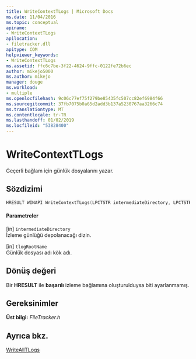 ```yaml
---
title: WriteContextTLogs | Microsoft Docs
ms.date: 11/04/2016
ms.topic: conceptual
apiname:
- WriteContextTLogs
apilocation:
- filetracker.dll
apitype: COM
helpviewer_keywords:
- WriteContextTLogs
ms.assetid: ffc6c7be-3f22-4624-9ffc-0122fe72b6ec
author: mikejo5000
ms.author: mikejo
manager: douge
ms.workload:
- multiple
ms.openlocfilehash: 9c06c77ef75f279be85435fc507cc82ef6984f66
ms.sourcegitcommit: 37fb7075b0a65d2add3b137a5230767aa3266c74
ms.translationtype: MT
ms.contentlocale: tr-TR
ms.lasthandoff: 01/02/2019
ms.locfileid: "53828400"
---
```

# <a name="writecontexttlogs"></a>WriteContextTLogs
Geçerli bağlam için günlük dosyalarını yazar.  
  
## <a name="syntax"></a>Sözdizimi  
  
```cpp  
HRESULT WINAPI WriteContextTLogs(LPCTSTR intermediateDirectory, LPCTSTR tlogRootName);  
```  
  
#### <a name="parameters"></a>Parametreler  
 [in] `intermediateDirectory`  
 İzleme günlüğü depolanacağı dizin.  
  
 [in] `tlogRootName`  
 Günlük dosyası adı kök adı.  
  
## <a name="return-value"></a>Dönüş değeri  
 Bir **HRESULT** ile **başarılı** izleme bağlamına oluşturulduysa biti ayarlanmamış.  
  
## <a name="requirements"></a>Gereksinimler  
 **Üst bilgi:** *FileTracker.h*  
  
## <a name="see-also"></a>Ayrıca bkz.  
 [WriteAllTLogs](../msbuild/writealltlogs.md)